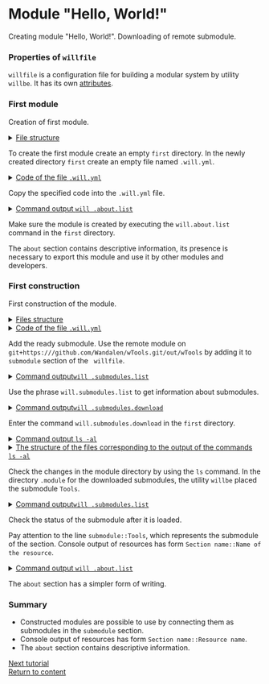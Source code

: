 # Module "Hello, World!"

Creating module "Hello, World!". Downloading of remote submodule.

### Properties of `willfile`

`willfile` is a configuration file for building a modular system by utility `willbe`. It has its own [attributes](WillFile.md).

### First module

Creation of first module.

<details>
  <summary><u>File structure</u></summary>

```
first               # directory, the name is arbitrary
  └── .will.yml     # configuration file

```
</details> 

To create the first module create an empty `first` directory. In the newly created directory `first` create an empty file named `.will.yml`. 

<details>
  <summary><u>Code of the file <code>.will.yml</code></u></summary>

```yaml
about :

    name : helloWorld
    description : 'Hello, World!'
    version : 0.0.1
    keywords :
        - key
        -word
```
</details>

Copy the specified code into the `.will.yml` file.

<details>
  <summary><u>Command output   <code>will .about.list</code></u></summary>

  ```
[user@user ~]$ will .about.list
Command ".about.list"
  . Read : /path_to_file/.will.yml
. Read 1 willfiles in 0.109s
About
 name : 'helloWorld'
 description : 'Hello, World!'
 version : '0.0.1'
 enabled : 1
 keywords :
   'willbe'

```

</details>

Make sure the module is created by executing the `will.about.list` command in the `first` directory.

The `about` section contains descriptive information, its presence is necessary to export this module and use it by other modules and developers.

### First construction

First construction of the module.


<details>
  <summary><u>Files structure</u></summary>

```
first              
  └── .will.yml     

```
</details>

<details>
  <summary><u>Code of the file <code>.will.yml</code></u></summary>

```yaml
about :

    name : helloWorld
    description : 'Hello, World!'
    version : 0.0.1
    keywords :
        - willbe

submodule :

    Tools : git+https:///github.com/Wandalen/wTools.git/out/wTools#master

```

</details>

Add the ready submodule. Use the remote module on `git+https:///github.com/Wandalen/wTools.git/out/wTools` by adding it to `submodule` section of the ` willfile`.

<details>
  <summary><u>Command output<code>will .submodules.list</code></u></summary>

```
[user@user ~]$ will .submodules.list
...
 ! Failed to read submodule::Tools, try to download it with .submodules.download or even clean it before downloading
...
  isDownloaded : false
  Exported builds : []

```

</details>

Use the phrase `will.submodules.list` to get information about submodules.

<details>
  <summary><u>Command output<code>will .submodules.download</code></u></summary>

```
[user@user ~]$ will .submodules.download
...
   . Read : /path_to_file/.module/Tools/out/wTools.out.will.yml
   + module::Tools was downloaded in 12.360s
 + 1/1 submodule(s) of module::helloWorld were downloaded in 12.365s

```

</details>

Enter the command `will.submodules.download` in the `first` directory.

<details>
  <summary><u>Command output <code>ls -al</code></u></summary>

```
[user@user ~]$ ls -al
...
drwxr-xr-x 4 user user 4096 Мар 12 07:20 .module
-rw-r--r-- 1 user user  306 Мар  1 11:20 .will.yml

```

```
[user@user ~]$ ls -al module/
...
drwxr-xr-x 4 user user 4096 Мар 12 07:20 Tools

```

</details>
<details>
  <summary><u>The structure of the files corresponding to the output of the commands <code>ls -al</code></u></summary>

```
first
  ├── .module
  │       └── Tools
  └── .will.yml

```

</details>

Check the changes in the module directory by using the `ls` command. In the directory `.module` for the downloaded submodules, the utility `willbe` placed the submodule `Tools`.

<details>
  <summary><u>Command output<code>will .submodules.list</code></u></summary>

```
[user@user ~]$ will .submodules.list
...
 . Read : /path_to_file/.module/Tools/out/wTools.out.will.yml
...
submodule::Tools
  path : git+https:///github.com/Wandalen/wTools.git/out/wTools#master
  isDownloaded : true
  Exported builds : [ 'proto.export' ]

```

</details>

Check the status of the submodule after it is loaded.

Pay attention to the line `submodule::Tools`, which represents the submodule of the section. Console output of resources has form `Section name::Name of the resource`.

<details>
  <summary><u>Command output <code>will .about.list</code></u></summary>

```
[user@user ~]$ will .about.list
...
About
  name : 'helloWorld'
  description : 'Hello, World!'
  ...

```

</details>

The `about` section has a simpler form of writing.

### Summary

- Constructed modules are possible to use by connecting them as submodules in the `submodule` section. 
- Console output of resources has form `Section name::Resource name`.
- The `about` section contains descriptive information.

[Next tutorial](CommandsSubmodules.md)   
[Return to content](../README.md#tutorials)
